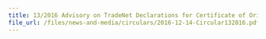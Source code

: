 ```yaml
---
title: 13/2016 Advisory on TradeNet Declarations for Certificate of Origin
file_url: /files/news-and-media/circulars/2016-12-14-Circular132016.pdf
---
```

